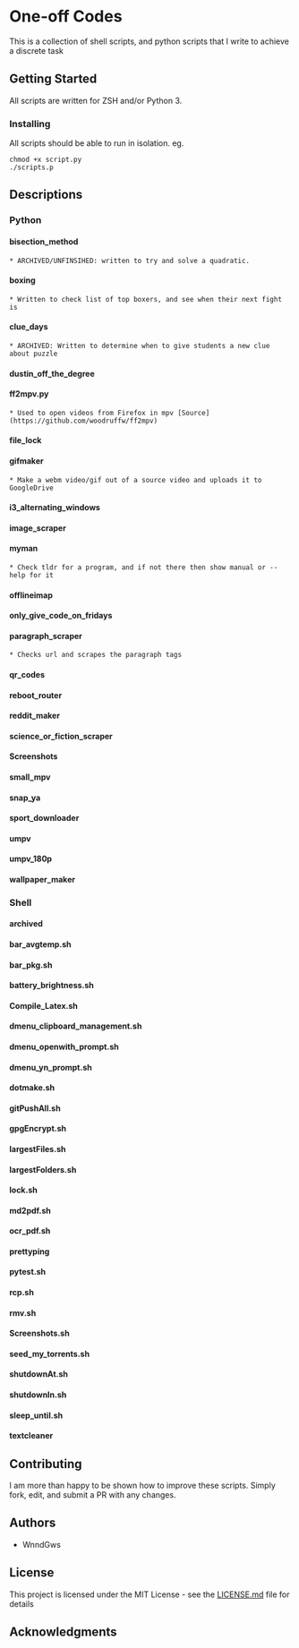 # One-off Codes

This is a collection of shell scripts, and python scripts that I write to achieve a discrete task

## Getting Started

All scripts are written for ZSH and/or Python 3.

### Installing
All scripts should be able to run in isolation.
eg.
```
chmod +x script.py
./scripts.p
```

## Descriptions
### Python
#### bisection_method
    * ARCHIVED/UNFINSIHED: written to try and solve a quadratic.
#### boxing
    * Written to check list of top boxers, and see when their next fight is
#### clue_days
    * ARCHIVED: Written to determine when to give students a new clue about puzzle
#### dustin_off_the_degree
#### ff2mpv.py
    * Used to open videos from Firefox in mpv [Source](https://github.com/woodruffw/ff2mpv)
#### file_lock
#### gifmaker
    * Make a webm video/gif out of a source video and uploads it to GoogleDrive
#### i3_alternating_windows
#### image_scraper
#### myman
    * Check tldr for a program, and if not there then show manual or --help for it
#### offlineimap
#### only_give_code_on_fridays
#### paragraph_scraper
    * Checks url and scrapes the paragraph tags
#### qr_codes
#### reboot_router
#### reddit_maker
#### science_or_fiction_scraper
#### Screenshots
#### small_mpv
#### snap_ya
#### sport_downloader
#### umpv
#### umpv_180p
#### wallpaper_maker
 
### Shell
#### archived
#### bar_avgtemp.sh
#### bar_pkg.sh
#### battery_brightness.sh
#### Compile_Latex.sh
#### dmenu_clipboard_management.sh
#### dmenu_openwith_prompt.sh
#### dmenu_yn_prompt.sh
#### dotmake.sh
#### gitPushAll.sh
#### gpgEncrypt.sh
#### largestFiles.sh
#### largestFolders.sh
#### lock.sh
#### md2pdf.sh
#### ocr_pdf.sh
#### prettyping
#### pytest.sh
#### rcp.sh
#### rmv.sh
#### Screenshots.sh
#### seed_my_torrents.sh
#### shutdownAt.sh
#### shutdownIn.sh
#### sleep_until.sh
#### textcleaner

## Contributing

I am more than happy to be shown how to improve these scripts. Simply fork, edit, and submit a PR with any changes.

## Authors

* WnndGws

## License

This project is licensed under the MIT License - see the [LICENSE.md](LICENSE.md) file for details

## Acknowledgments

